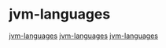 # jvm-languages

[jvm-languages](https://github.com/apache/groovy)
[jvm-languages](https://github.com/HaxeFoundation/haxe)
[jvm-languages](https://github.com/scala/scala)
